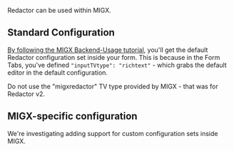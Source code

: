Redactor can be used within MIGX.

## Standard Configuration

[By following the MIGX Backend-Usage tutorial](https://docs.modx.com/current/en/extras/migx/migx.backend-usage), you'll get the default Redactor configuration set inside your form. This is because in the Form Tabs, you've defined `"inputTVtype": "richtext"` - which grabs the default editor in the default configuration.

Do not use the "migxredactor" TV type provided by MIGX - that was for Redactor v2.

## MIGX-specific configuration

We're investigating adding support for custom configuration sets inside MIGX.
